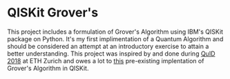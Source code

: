 # QISKit Grover's
This project includes a formulation of Grover's Algorithm using IBM's QISKit package on Python.
It's my first implimentation of a Quantum Algorithm and should be considered an attempt at an introductory exercise to attain a better understanding.
This project  was inspired by and done during [QuID 2018](qid.ethz.cz) at ETH Zurich and owes a lot to [this](https://nbviewer.jupyter.org/github/Qiskit/qiskit-tutorial/blob/master/reference/algorithms/grover_algorithm.ipynb) pre-existing implentation of Grover's Algorithm in QISKit.

